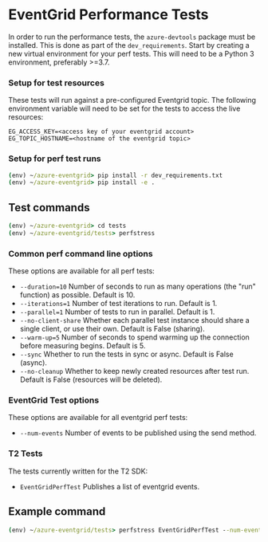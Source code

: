 # EventGrid Performance Tests

In order to run the performance tests, the `azure-devtools` package must be installed. This is done as part of the `dev_requirements`.
Start by creating a new virtual environment for your perf tests. This will need to be a Python 3 environment, preferably >=3.7.

### Setup for test resources

These tests will run against a pre-configured Eventgrid topic. The following environment variable will need to be set for the tests to access the live resources:
```
EG_ACCESS_KEY=<access key of your eventgrid account>
EG_TOPIC_HOSTNAME=<hostname of the eventgrid topic>
```

### Setup for perf test runs

```cmd
(env) ~/azure-eventgrid> pip install -r dev_requirements.txt
(env) ~/azure-eventgrid> pip install -e .
```

## Test commands

```cmd
(env) ~/azure-eventgrid> cd tests
(env) ~/azure-eventgrid/tests> perfstress
```

### Common perf command line options
These options are available for all perf tests:
- `--duration=10` Number of seconds to run as many operations (the "run" function) as possible. Default is 10.
- `--iterations=1` Number of test iterations to run. Default is 1.
- `--parallel=1` Number of tests to run in parallel. Default is 1.
- `--no-client-share` Whether each parallel test instance should share a single client, or use their own. Default is False (sharing).
- `--warm-up=5` Number of seconds to spend warming up the connection before measuring begins. Default is 5.
- `--sync` Whether to run the tests in sync or async. Default is False (async).
- `--no-cleanup` Whether to keep newly created resources after test run. Default is False (resources will be deleted).

### EventGrid Test options
These options are available for all eventgrid perf tests:
- `--num-events` Number of events to be published using the send method.

### T2 Tests
The tests currently written for the T2 SDK:
- `EventGridPerfTest` Publishes a list of eventgrid events.

## Example command
```cmd
(env) ~/azure-eventgrid/tests> perfstress EventGridPerfTest --num-events=100
```

